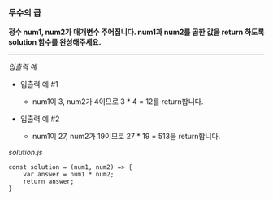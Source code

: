 ### 두수의 곱

**정수 num1, num2가 매개변수 주어집니다. num1과 num2를 곱한 값을 return 하도록 solution 함수를 완성해주세요.**

---

_입출력 예_

- 입출력 예 #1

  - num1이 3, num2가 4이므로 3 \* 4 = 12를 return합니다.

- 입출력 예 #2
  - num1이 27, num2가 19이므로 27 \* 19 = 513을 return합니다.

_solution.js_

```
const solution = (num1, num2) => {
    var answer = num1 * num2;
    return answer;
}
```
